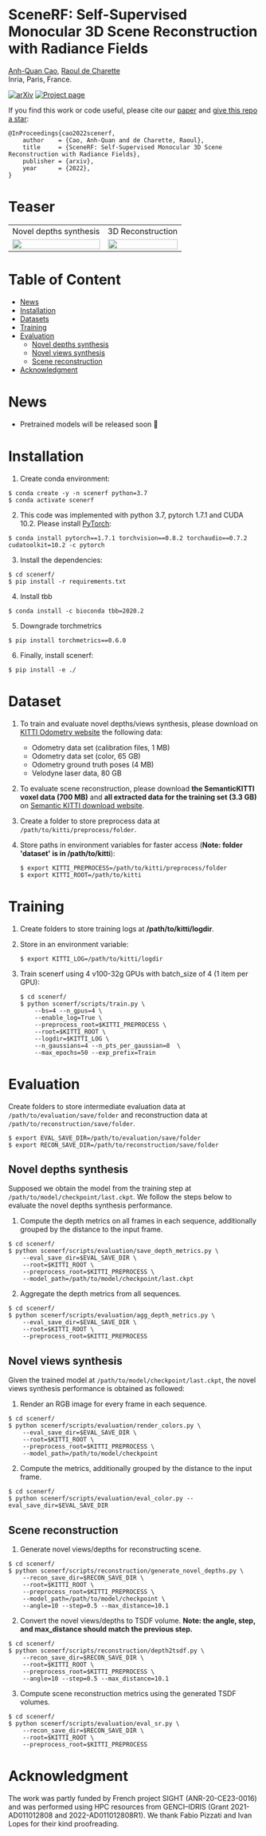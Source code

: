 # SceneRF: Self-Supervised Monocular 3D Scene Reconstruction with Radiance Fields
[Anh-Quan Cao](https://anhquancao.github.io),
[Raoul de Charette](https://team.inria.fr/rits/membres/raoul-de-charette/)  
Inria, Paris, France.  

[![arXiv](https://img.shields.io/badge/arXiv%20%2B%20supp-2212.02501-purple)](https://arxiv.org/abs/2212.02501) 
[![Project page](https://img.shields.io/badge/Project%20Page-SceneRF-red)](https://astra-vision.github.io/SceneRF/)

If you find this work or code useful, please cite our [paper](https://arxiv.org/abs/2212.02501) and [give this repo a star](https://github.com/astra-vision/SceneRF/stargazers):
```
@InProceedings{cao2022scenerf,
    author    = {Cao, Anh-Quan and de Charette, Raoul},
    title     = {SceneRF: Self-Supervised Monocular 3D Scene Reconstruction with Radiance Fields},
    publisher = {arxiv},
    year      = {2022},
}
```

# Teaser
<table>
<tr>
    <td align="center">Novel depths synthesis</td>
    <td align="center">3D Reconstruction</td>
</tr>
<tr>
    <td><img style="width:100%" src="./teaser/novel_depths.gif"</td>
    <td><img style="width:100%" src="./teaser/3d_recon.gif" /></td>
</tr>
</table>


# Table of Content
- [News](#news) 
- [Installation](#installation)  
- [Datasets](#datasets)
- [Training](#training)
- [Evaluation](#evaluation)
  - [Novel depths synthesis](#novel-depths-synthesis)
  - [Novel views synthesis](#novel-views-synthesis)
  - [Scene reconstruction](#scene-reconstruction)
- [Acknowledgment](#acknowledgment)

# News

- Pretrained models will be released soon :rotating_light:

# Installation

1. Create conda environment:

```
$ conda create -y -n scenerf python=3.7
$ conda activate scenerf
```
2. This code was implemented with python 3.7, pytorch 1.7.1 and CUDA 10.2. Please install [PyTorch](https://pytorch.org/): 

```
$ conda install pytorch==1.7.1 torchvision==0.8.2 torchaudio==0.7.2 cudatoolkit=10.2 -c pytorch
```

3. Install the dependencies:

```
$ cd scenerf/
$ pip install -r requirements.txt
```
4. Install tbb
```
$ conda install -c bioconda tbb=2020.2
```

5. Downgrade torchmetrics

```
$ pip install torchmetrics==0.6.0
```

6. Finally, install scenerf:

```
$ pip install -e ./
```


# Dataset

1. To train and evaluate novel depths/views synthesis, please download on [KITTI Odometry website](http://www.cvlibs.net/datasets/kitti/eval_odometry.php) the following data: 
    - Odometry data set (calibration files, 1 MB)
    - Odometry data set (color, 65 GB)
    - Odometry ground truth poses (4 MB)
    - Velodyne laser data, 80 GB

2. To evaluate scene reconstruction, please download **the SemanticKITTI voxel data (700 MB)** and **all extracted data for the training set (3.3 GB)**  on [Semantic KITTI download website](http://www.semantic-kitti.org/dataset.html).

3. Create a folder to store preprocess data at `/path/to/kitti/preprocess/folder`.

4. Store paths in environment variables for faster access (**Note: folder 'dataset' is in /path/to/kitti**):    

    ```
    $ export KITTI_PREPROCESS=/path/to/kitti/preprocess/folder
    $ export KITTI_ROOT=/path/to/kitti 
    ```

# Training

1. Create folders to store training logs at **/path/to/kitti/logdir**.

2. Store in an environment variable:

    ```
    $ export KITTI_LOG=/path/to/kitti/logdir
    ```

3. Train scenerf using 4 v100-32g GPUs with batch_size of 4 (1 item per GPU):

    ```
    $ cd scenerf/
    $ python scenerf/scripts/train.py \
        --bs=4 --n_gpus=4 \
        --enable_log=True \
        --preprocess_root=$KITTI_PREPROCESS \
        --root=$KITTI_ROOT \
        --logdir=$KITTI_LOG \
        --n_gaussians=4 --n_pts_per_gaussian=8  \
        --max_epochs=50 --exp_prefix=Train
    ```

# Evaluation

Create folders to store intermediate evaluation data at `/path/to/evaluation/save/folder` and reconstruction data at `/path/to/reconstruction/save/folder`.

```
$ export EVAL_SAVE_DIR=/path/to/evaluation/save/folder
$ export RECON_SAVE_DIR=/path/to/reconstruction/save/folder
```
    
## Novel depths synthesis
Supposed we obtain the model from the training step at `/path/to/model/checkpoint/last.ckpt`. We follow the steps below to evaluate the novel depths synthesis performance. 
1. Compute the depth metrics on all frames in each sequence, additionally grouped by the distance to the input frame.

```
$ cd scenerf/
$ python scenerf/scripts/evaluation/save_depth_metrics.py \
    --eval_save_dir=$EVAL_SAVE_DIR \
    --root=$KITTI_ROOT \
    --preprocess_root=$KITTI_PREPROCESS \
    --model_path=/path/to/model/checkpoint/last.ckpt
```
2. Aggregate the depth metrics from all sequences.
```
$ cd scenerf/
$ python scenerf/scripts/evaluation/agg_depth_metrics.py \
    --eval_save_dir=$EVAL_SAVE_DIR \
    --root=$KITTI_ROOT \
    --preprocess_root=$KITTI_PREPROCESS
```

## Novel views synthesis
Given the trained model at `/path/to/model/checkpoint/last.ckpt`, the novel views synthesis performance is obtained as followed:
1. Render an RGB image for every frame in each sequence.
```
$ cd scenerf/
$ python scenerf/scripts/evaluation/render_colors.py \
    --eval_save_dir=$EVAL_SAVE_DIR \
    --root=$KITTI_ROOT \
    --preprocess_root=$KITTI_PREPROCESS \
    --model_path=/path/to/model/checkpoint
```
2. Compute the metrics, additionally grouped by the distance to the input frame.
```
$ cd scenerf/
$ python scenerf/scripts/evaluation/eval_color.py --eval_save_dir=$EVAL_SAVE_DIR
```

## Scene reconstruction
1. Generate novel views/depths for reconstructing scene.
```
$ cd scenerf/
$ python scenerf/scripts/reconstruction/generate_novel_depths.py \
    --recon_save_dir=$RECON_SAVE_DIR \
    --root=$KITTI_ROOT \
    --preprocess_root=$KITTI_PREPROCESS \
    --model_path=/path/to/model/checkpoint \
    --angle=10 --step=0.5 --max_distance=10.1
```

2. Convert the novel views/depths to TSDF volume. **Note: the angle, step, and max_distance should match the previous step.**
```
$ cd scenerf/
$ python scenerf/scripts/reconstruction/depth2tsdf.py \
    --recon_save_dir=$RECON_SAVE_DIR \
    --root=$KITTI_ROOT \
    --preprocess_root=$KITTI_PREPROCESS \
    --angle=10 --step=0.5 --max_distance=10.1
```

3. Compute scene reconstruction metrics using the generated TSDF volumes.
```
$ cd scenerf/
$ python scenerf/scripts/evaluation/eval_sr.py \
    --recon_save_dir=$RECON_SAVE_DIR \
    --root=$KITTI_ROOT \
    --preprocess_root=$KITTI_PREPROCESS
```

# Acknowledgment
The work was partly funded by French project SIGHT (ANR-20-CE23-0016) and was performed using HPC resources from GENCI–IDRIS (Grant 2021-AD011012808 and 2022-AD011012808R1). We thank Fabio Pizzati and Ivan Lopes for their kind proofreading.

